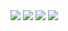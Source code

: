 <html>
    <head>
        <title>Family Pictures</title>
        <link rel="stylesheet" href="style.css">
    </head>
    <body>
        <div class="container">
            <img src="DSC_1281.JPG">
            <img src="DSC_1650.JPG">
            <img src="DSC_2795.JPG">
            <img src="DSC_2747.JPG">
        </div>
    </body>
</html>
